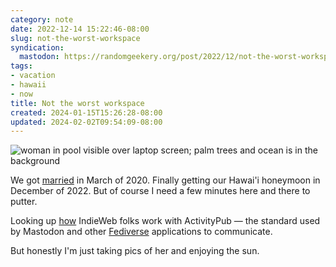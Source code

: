 ```yaml
---
category: note
date: 2022-12-14 15:22:46-08:00
slug: not-the-worst-workspace
syndication:
  mastodon: https://randomgeekery.org/post/2022/12/not-the-worst-workspace/
tags:
- vacation
- hawaii
- now
title: Not the worst workspace
created: 2024-01-15T15:26:28-08:00
updated: 2024-02-02T09:54:09-08:00
---
```


![woman in pool visible over laptop screen; palm trees and ocean is in the background](attachments/img/2022/cover-2022-12-14.jpg "sitting by the pool near the beach while she's in the pool")

We got [married](../../2020/03/got-married-yesterday.md) in March of 2020. Finally getting our Hawai'i honeymoon in December of 2022. But of course I need a few minutes here and there to putter.

Looking up [how](https://indieweb.org/ActivityPub) IndieWeb folks work with ActivityPub — the standard used by Mastodon and other [Fediverse](https://fediverse.party) applications to communicate.

But honestly I'm just taking pics of her and enjoying the sun.
